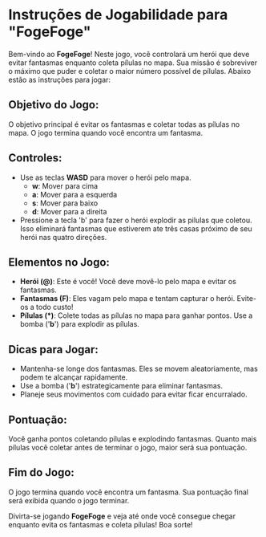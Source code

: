 # Instruções de Jogabilidade para "FogeFoge"

Bem-vindo ao **FogeFoge**! Neste jogo, você controlará um herói que deve evitar fantasmas enquanto coleta pílulas no mapa. Sua missão é sobreviver o máximo que puder e coletar o maior número possível de pílulas. Abaixo estão as instruções para jogar:

## Objetivo do Jogo:
O objetivo principal é evitar os fantasmas e coletar todas as pílulas no mapa.
O jogo termina quando você encontra um fantasma.

## Controles:
- Use as teclas **WASD** para mover o herói pelo mapa.
  - **w**: Mover para cima
  - **a**: Mover para a esquerda
  - **s**: Mover para baixo
  - **d**: Mover para a direita
- Pressione a tecla 'b' para fazer o herói explodir as pilulas que coletou. Isso eliminará fantasmas que estiverem ate três casas próximo de seu herói nas quatro direções.

## Elementos no Jogo:
- **Herói (@)**: Este é você! Você deve movê-lo pelo mapa e evitar os fantasmas.
- **Fantasmas (F)**: Eles vagam pelo mapa e tentam capturar o herói. Evite-os a todo custo!
- **Pílulas (*)**: Colete todas as pílulas no mapa para ganhar pontos. Use a bomba ('**b**') para explodir as pílulas.

## Dicas para Jogar:
- Mantenha-se longe dos fantasmas. Eles se movem aleatoriamente, mas podem te alcançar rapidamente.
- Use a bomba ('**b**') estrategicamente para eliminar fantasmas.
- Planeje seus movimentos com cuidado para evitar ficar encurralado.

## Pontuação:
Você ganha pontos coletando pílulas e explodindo fantasmas.
Quanto mais pílulas você coletar antes de terminar o jogo, maior será sua pontuação.

## Fim do Jogo:
O jogo termina quando você encontra um fantasma.
Sua pontuação final será exibida quando o jogo terminar.

Divirta-se jogando **FogeFoge** e veja até onde você consegue chegar enquanto evita os fantasmas e coleta pílulas! Boa sorte!
